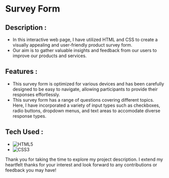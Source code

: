 # Survey Form

## Description :
- In this interactive web page, I have utilized HTML and CSS to create a visually appealing and user-friendly product survey form.
- Our aim is to gather valuable insights and feedback from our users to improve our products and services.

## Features :
- This survey form is optimized for various devices and has been carefully designed to be easy to navigate, allowing participants to provide their responses effortlessly.
- This survey form has a range of questions covering different topics. Here, I have incorporated a variety of input types such as checkboxes, radio buttons, dropdown menus, and text areas to accomodate diverse response types.

## Tech Used :
- ![HTML5](https://img.shields.io/badge/html5-%23E34F26.svg?style=for-the-badge&logo=html5&logoColor=white) 
- ![CSS3](https://img.shields.io/badge/css3-%231572B6.svg?style=for-the-badge&logo=css3&logoColor=white)
 
Thank you for taking the time to explore my project description. I extend my heartfelt thanks for your interest and look forward to any contributions or feedback you may have! 
      
